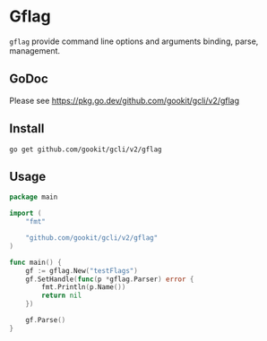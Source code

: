 # Gflag

`gflag` provide command line options and arguments binding, parse, management.

## GoDoc

Please see https://pkg.go.dev/github.com/gookit/gcli/v2/gflag

## Install

```shell
go get github.com/gookit/gcli/v2/gflag
```

## Usage

```go
package main

import (
	"fmt"

	"github.com/gookit/gcli/v2/gflag"
)

func main() {
	gf := gflag.New("testFlags")
	gf.SetHandle(func(p *gflag.Parser) error {
		fmt.Println(p.Name())
		return nil
	})

	gf.Parse()
}
```
